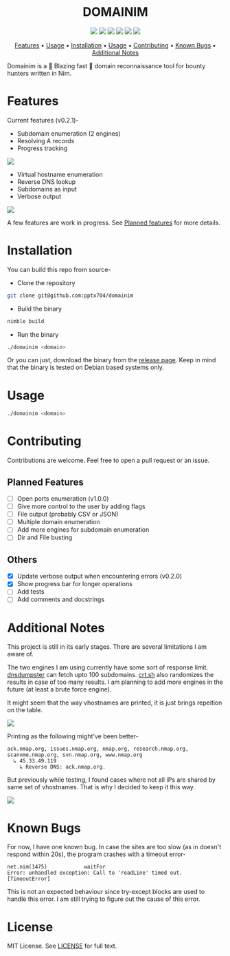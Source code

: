 <h1 align="center">DOMAINIM</h1>
<p align="center">
<img src=https://img.shields.io/github/languages/top/pptx704/domainim
>
<img src=https://img.shields.io/badge/OS-Debian_Linux-blue>
<img src=https://img.shields.io/github/languages/code-size/pptx704/domainim>
<img src=https://img.shields.io/github/stars/pptx704/domainim>
<img src=https://img.shields.io/github/v/release/pptx704/domainim
>
<a href="#license"><img src=https://img.shields.io/github/license/pptx704/domainim></a>
</p>

<p align="center">
  <a href="#Features">Features</a> •
  <a href="#Usage">Usage</a> •
  <a href="#installation">Installation</a> •
  <a href="#usage">Usage</a> •
  <a href="#contributing">Contributing</a> •
  <a href="#known-bugs">Known Bugs</a> •
  <a href="#additional-notes">Additional Notes</a>
</p>

Domainim is a 🚀 Blazing fast 🚀 domain reconnaissance tool for bounty hunters written in Nim.

# Features
Current features (v0.2.1)-
- Subdomain enumeration (2 engines)
- Resolving A records
- Progress tracking

![](https://i.postimg.cc/zfrqLm1z/image.png)

- Virtual hostname enumeration
- Reverse DNS lookup
- Subdomains as input
- Verbose output

![](https://i.postimg.cc/xThMM9RS/image.png)

A few features are work in progress. See [Planned features](#planned-features) for more details.

# Installation
You can build this repo from source-
- Clone the repository
```bash
git clone git@github.com:pptx704/domainim
```
- Build the binary
```bash
nimble build
```
- Run the binary
```bash
./domainim <domain>
```

Or you can just, download the binary from the [release page](https://github.com/pptx704/domainim/releases). Keep in mind that the binary is tested on Debian based systems only.

# Usage

```bash
./domainim <domain>
```


# Contributing
Contributions are welcome. Feel free to open a pull request or an issue.

## Planned Features
- [ ] Open ports enumeration (v1.0.0)
- [ ] Give more control to the user by adding flags
- [ ] File output (probably CSV or JSON)
- [ ] Multiple domain enumeration
- [ ] Add more engines for subdomain enumeration
- [ ] Dir and File busting

## Others
- [x] Update verbose output when encountering errors (v0.2.0)
- [x] Show progress bar for longer operations
- [ ] Add tests
- [ ] Add comments and docstrings

# Additional Notes
This project is still in its early stages. There are several limitations I am aware of.

The two engines I am using currently have some sort of response limit. [dnsdumpster](https://dnsdumpster.com) can fetch upto 100 subdomains. [crt.sh](https://crt.sh) also randomizes the results in case of too many results. I am planning to add more engines in the future (at least a brute force engine).

It might seem that the way vhostnames are printed, it is just brings repeition on the table.

![](https://i.postimg.cc/HLkC413T/image.png)

Printing as the following might've been better-
```
ack.nmap.org, issues.nmap.org, nmap.org, research.nmap.org, scannme.nmap.org, svn.nmap.org, www.nmap.org
  ↳ 45.33.49.119
    ↳ Reverse DNS: ack.nmap.org. 
```
But previously while testing, I found cases where not all IPs are shared by same set of vhostnames. That is why I decided to keep it this way.

![](https://i.postimg.cc/q7PjB8NW/image.png)

# Known Bugs
For now, I have one known bug. In case the sites are too slow (as in doesn't respond within 20s), the program crashes with a timeout error-
```
net.nim(1475)            waitFor
Error: unhandled exception: Call to 'readLine' timed out. [TimeoutError]
```
This is not an expected behaviour since try-except blocks are used to handle this error. I am still trying to figure out the cause of this error.

# License
MIT License. See [LICENSE](LICENSE) for full text.